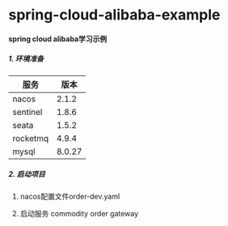 # spring-cloud-alibaba-example

#### spring cloud alibaba学习示例

##### 1. 环境准备

| 服务     | 版本     |
| -------- |--------|
| nacos    | 2.1.2  |
| sentinel | 1.8.6  |
| seata    | 1.5.2  |
| rocketmq | 4.9.4  |
| mysql    | 8.0.27 |

##### 2. 启动项目

1. nacos配置文件order-dev.yaml

2. 启动服务
    commodity
    order
    gateway


